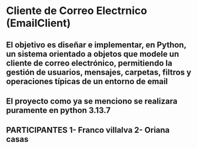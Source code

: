 # Cliente de Correo Electrnico (EmailClient)
El objetivo es diseñar e implementar, en Python, un sistema orientado a objetos que modele un cliente de correo electrónico, permitiendo la gestión de usuarios, mensajes, carpetas, filtros y operaciones típicas de un entorno de email
-----------------------------------------------------------------------------------------------------------------------------------------------------------------------------------------------------------------------
El proyecto como ya se menciono se realizara puramente en python 3.13.7
-----------------------------------------------------------------------------------------------------------------------------------------------------------------------------------------------------------------------
PARTICIPANTES
1- Franco villalva
2- Oriana casas
-----------------------------------------------------------------------------------------------------------------------------------------------------------------------------------------------------------------------
